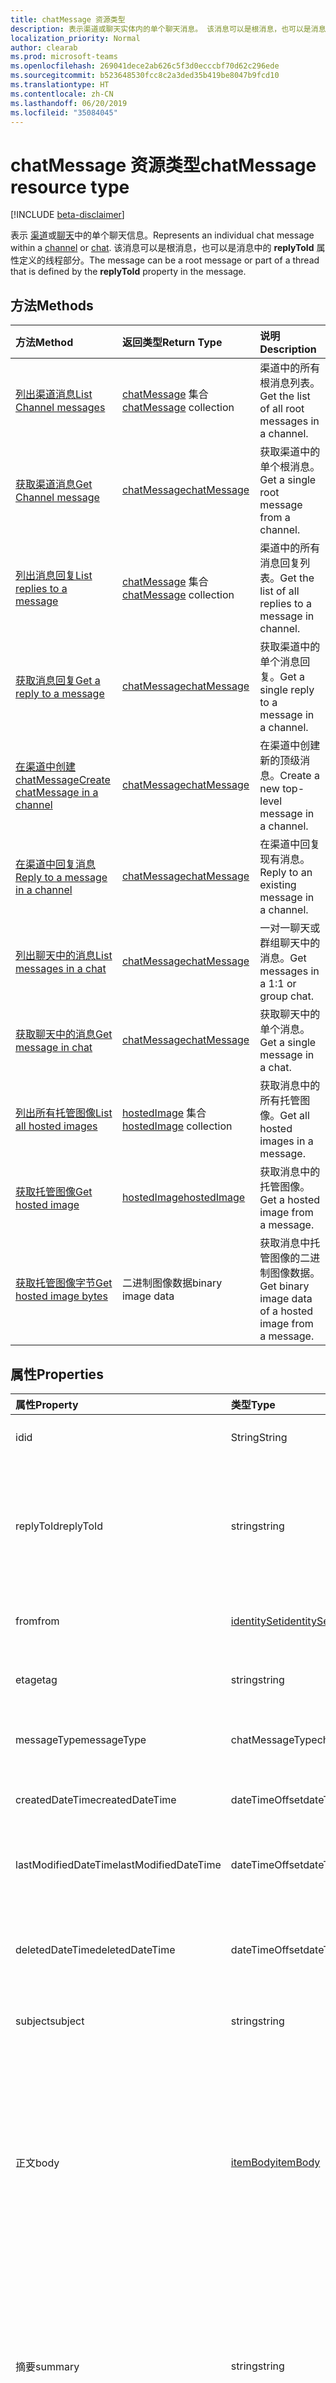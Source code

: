 ```yaml
---
title: chatMessage 资源类型
description: 表示渠道或聊天实体内的单个聊天消息。 该消息可以是根消息，也可以是消息中的 **replyToId** 属性定义的线程部分。
localization_priority: Normal
author: clearab
ms.prod: microsoft-teams
ms.openlocfilehash: 269041dece2ab626c5f3d0ecccbf70d62c296ede
ms.sourcegitcommit: b523648530fcc8c2a3ded35b419be8047b9fcd10
ms.translationtype: HT
ms.contentlocale: zh-CN
ms.lasthandoff: 06/20/2019
ms.locfileid: "35084045"
---
```

# <a name="chatmessage-resource-type"></a><span data-ttu-id="b0121-104">chatMessage 资源类型</span><span class="sxs-lookup"><span data-stu-id="b0121-104">chatMessage resource type</span></span>

[!INCLUDE [beta-disclaimer](../../includes/beta-disclaimer.md)]

<span data-ttu-id="b0121-105">表示 [渠道](channel.md)或[聊天](chat.md)中的单个聊天信息。</span><span class="sxs-lookup"><span data-stu-id="b0121-105">Represents an individual chat message within a [channel](channel.md) or [chat](chat.md).</span></span>
<span data-ttu-id="b0121-106">该消息可以是根消息，也可以是消息中的 **replyToId** 属性定义的线程部分。</span><span class="sxs-lookup"><span data-stu-id="b0121-106">The message can be a root message or part of a thread that is defined by the **replyToId** property in the message.</span></span>

## <a name="methods"></a><span data-ttu-id="b0121-107">方法</span><span class="sxs-lookup"><span data-stu-id="b0121-107">Methods</span></span>

| <span data-ttu-id="b0121-108">方法</span><span class="sxs-lookup"><span data-stu-id="b0121-108">Method</span></span>       | <span data-ttu-id="b0121-109">返回类型</span><span class="sxs-lookup"><span data-stu-id="b0121-109">Return Type</span></span>  |<span data-ttu-id="b0121-110">说明</span><span class="sxs-lookup"><span data-stu-id="b0121-110">Description</span></span>|
|:---------------|:--------|:----------|
|[<span data-ttu-id="b0121-111">列出渠道消息</span><span class="sxs-lookup"><span data-stu-id="b0121-111">List Channel messages</span></span>](../api/channel-list-messages.md) | <span data-ttu-id="b0121-112">[chatMessage](chatmessage.md) 集合</span><span class="sxs-lookup"><span data-stu-id="b0121-112">[chatMessage](chatmessage.md) collection</span></span> | <span data-ttu-id="b0121-113">渠道中的所有根消息列表。</span><span class="sxs-lookup"><span data-stu-id="b0121-113">Get the list of all root messages in a channel.</span></span>|
|[<span data-ttu-id="b0121-114">获取渠道消息</span><span class="sxs-lookup"><span data-stu-id="b0121-114">Get Channel message</span></span>](../api/channel-get-message.md) | [<span data-ttu-id="b0121-115">chatMessage</span><span class="sxs-lookup"><span data-stu-id="b0121-115">chatMessage</span></span>](chatmessage.md) | <span data-ttu-id="b0121-116">获取渠道中的单个根消息。</span><span class="sxs-lookup"><span data-stu-id="b0121-116">Get a single root message from a channel.</span></span>|
|[<span data-ttu-id="b0121-117">列出消息回复</span><span class="sxs-lookup"><span data-stu-id="b0121-117">List replies to a message</span></span>](../api/channel-list-messagereplies.md) | <span data-ttu-id="b0121-118">[chatMessage](chatmessage.md) 集合</span><span class="sxs-lookup"><span data-stu-id="b0121-118">[chatMessage](chatmessage.md) collection</span></span>| <span data-ttu-id="b0121-119">渠道中的所有消息回复列表。</span><span class="sxs-lookup"><span data-stu-id="b0121-119">Get the list of all replies to a message in channel.</span></span>|
|[<span data-ttu-id="b0121-120">获取消息回复</span><span class="sxs-lookup"><span data-stu-id="b0121-120">Get a reply to a message</span></span>](../api/channel-get-messagereply.md) | [<span data-ttu-id="b0121-121">chatMessage</span><span class="sxs-lookup"><span data-stu-id="b0121-121">chatMessage</span></span>](chatmessage.md)| <span data-ttu-id="b0121-122">获取渠道中的单个消息回复。</span><span class="sxs-lookup"><span data-stu-id="b0121-122">Get a single reply to a message in a channel.</span></span>|
|[<span data-ttu-id="b0121-123">在渠道中创建 chatMessage</span><span class="sxs-lookup"><span data-stu-id="b0121-123">Create chatMessage in a channel</span></span>](../api/channel-post-messages.md) | [<span data-ttu-id="b0121-124">chatMessage</span><span class="sxs-lookup"><span data-stu-id="b0121-124">chatMessage</span></span>](chatmessage.md)| <span data-ttu-id="b0121-125">在渠道中创建新的顶级消息。</span><span class="sxs-lookup"><span data-stu-id="b0121-125">Create a new top-level message in a channel.</span></span>|
|[<span data-ttu-id="b0121-126">在渠道中回复消息</span><span class="sxs-lookup"><span data-stu-id="b0121-126">Reply to a message in a channel</span></span>](../api/channel-post-messagereply.md) | [<span data-ttu-id="b0121-127">chatMessage</span><span class="sxs-lookup"><span data-stu-id="b0121-127">chatMessage</span></span>](chatmessage.md)| <span data-ttu-id="b0121-128">在渠道中回复现有消息。</span><span class="sxs-lookup"><span data-stu-id="b0121-128">Reply to an existing message in a channel.</span></span>|
|[<span data-ttu-id="b0121-129">列出聊天中的消息</span><span class="sxs-lookup"><span data-stu-id="b0121-129">List messages in a chat</span></span>](../api/chat-list-messages.md)  | [<span data-ttu-id="b0121-130">chatMessage</span><span class="sxs-lookup"><span data-stu-id="b0121-130">chatMessage</span></span>](../resources/chatmessage.md) | <span data-ttu-id="b0121-131">一对一聊天或群组聊天中的消息。</span><span class="sxs-lookup"><span data-stu-id="b0121-131">Get messages in a 1:1 or group chat.</span></span> |
|[<span data-ttu-id="b0121-132">获取聊天中的消息</span><span class="sxs-lookup"><span data-stu-id="b0121-132">Get message in chat</span></span>](../api/chat-get-message.md)  | [<span data-ttu-id="b0121-133">chatMessage</span><span class="sxs-lookup"><span data-stu-id="b0121-133">chatMessage</span></span>](../resources/chatmessage.md) | <span data-ttu-id="b0121-134">获取聊天中的单个消息。</span><span class="sxs-lookup"><span data-stu-id="b0121-134">Get a single message in a chat.</span></span> |
|[<span data-ttu-id="b0121-135">列出所有托管图像</span><span class="sxs-lookup"><span data-stu-id="b0121-135">List all hosted images</span></span>](../api/chatmessagehostedimage-list-hostedimages.md) | <span data-ttu-id="b0121-136">[hostedImage](../resources/chatmessagehostedimage.md) 集合</span><span class="sxs-lookup"><span data-stu-id="b0121-136">[hostedImage](../resources/chatmessagehostedimage.md) collection</span></span>| <span data-ttu-id="b0121-137">获取消息中的所有托管图像。</span><span class="sxs-lookup"><span data-stu-id="b0121-137">Get all hosted images in a message.</span></span>|
|[<span data-ttu-id="b0121-138">获取托管图像</span><span class="sxs-lookup"><span data-stu-id="b0121-138">Get hosted image</span></span>](../api/chatmessagehostedimage-get.md) | [<span data-ttu-id="b0121-139">hostedImage</span><span class="sxs-lookup"><span data-stu-id="b0121-139">hostedImage</span></span>](../resources/chatmessagehostedimage.md) | <span data-ttu-id="b0121-140">获取消息中的托管图像。</span><span class="sxs-lookup"><span data-stu-id="b0121-140">Get a hosted image from a message.</span></span>|
|[<span data-ttu-id="b0121-141">获取托管图像字节</span><span class="sxs-lookup"><span data-stu-id="b0121-141">Get hosted image bytes</span></span>](../api/chatmessagehostedimage-getbytes.md) | <span data-ttu-id="b0121-142">二进制图像数据</span><span class="sxs-lookup"><span data-stu-id="b0121-142">binary image data</span></span> | <span data-ttu-id="b0121-143">获取消息中托管图像的二进制图像数据。</span><span class="sxs-lookup"><span data-stu-id="b0121-143">Get binary image data of a hosted image from a message.</span></span>|

## <a name="properties"></a><span data-ttu-id="b0121-144">属性</span><span class="sxs-lookup"><span data-stu-id="b0121-144">Properties</span></span>

| <span data-ttu-id="b0121-145">属性</span><span class="sxs-lookup"><span data-stu-id="b0121-145">Property</span></span>   | <span data-ttu-id="b0121-146">类型</span><span class="sxs-lookup"><span data-stu-id="b0121-146">Type</span></span> |<span data-ttu-id="b0121-147">说明</span><span class="sxs-lookup"><span data-stu-id="b0121-147">Description</span></span>|
|:---------------|:--------|:----------|
|<span data-ttu-id="b0121-148">id</span><span class="sxs-lookup"><span data-stu-id="b0121-148">id</span></span>|<span data-ttu-id="b0121-149">String</span><span class="sxs-lookup"><span data-stu-id="b0121-149">String</span></span>| <span data-ttu-id="b0121-150">只读。</span><span class="sxs-lookup"><span data-stu-id="b0121-150">Read-only.</span></span> <span data-ttu-id="b0121-151">消息的唯一 ID。</span><span class="sxs-lookup"><span data-stu-id="b0121-151">Unique ID of the message.</span></span>|
|<span data-ttu-id="b0121-152">replyToId</span><span class="sxs-lookup"><span data-stu-id="b0121-152">replyToId</span></span>| <span data-ttu-id="b0121-153">string</span><span class="sxs-lookup"><span data-stu-id="b0121-153">string</span></span> | <span data-ttu-id="b0121-154">只读。</span><span class="sxs-lookup"><span data-stu-id="b0121-154">Read-only.</span></span> <span data-ttu-id="b0121-155">线程的父级消息/根消息的 Id。</span><span class="sxs-lookup"><span data-stu-id="b0121-155">Id of the parent message/root message of the thread.</span></span> <span data-ttu-id="b0121-156">（仅适用于频道中的消息，不适用于聊天）</span><span class="sxs-lookup"><span data-stu-id="b0121-156">(Only applies to messages in channels not chats)</span></span> |
|<span data-ttu-id="b0121-157">from</span><span class="sxs-lookup"><span data-stu-id="b0121-157">from</span></span>|[<span data-ttu-id="b0121-158">identitySet</span><span class="sxs-lookup"><span data-stu-id="b0121-158">identitySet</span></span>](identityset.md)| <span data-ttu-id="b0121-159">只读。</span><span class="sxs-lookup"><span data-stu-id="b0121-159">Read only.</span></span> <span data-ttu-id="b0121-160">消息发送者的详细信息。</span><span class="sxs-lookup"><span data-stu-id="b0121-160">Details of the sender of the message.</span></span>|
|<span data-ttu-id="b0121-161">etag</span><span class="sxs-lookup"><span data-stu-id="b0121-161">etag</span></span>| <span data-ttu-id="b0121-162">string</span><span class="sxs-lookup"><span data-stu-id="b0121-162">string</span></span> | <span data-ttu-id="b0121-163">只读。</span><span class="sxs-lookup"><span data-stu-id="b0121-163">Read-only.</span></span> <span data-ttu-id="b0121-164">消息的版本号。</span><span class="sxs-lookup"><span data-stu-id="b0121-164">Version number of the message.</span></span> |
|<span data-ttu-id="b0121-165">messageType</span><span class="sxs-lookup"><span data-stu-id="b0121-165">messageType</span></span>|<span data-ttu-id="b0121-166">chatMessageType</span><span class="sxs-lookup"><span data-stu-id="b0121-166">chatMessageType</span></span>|<span data-ttu-id="b0121-167">邮件类型。</span><span class="sxs-lookup"><span data-stu-id="b0121-167">The type of message.</span></span> <span data-ttu-id="b0121-168">可取值包括：`message`。</span><span class="sxs-lookup"><span data-stu-id="b0121-168">The possible values are: `message`, , .</span></span>|
|<span data-ttu-id="b0121-169">createdDateTime</span><span class="sxs-lookup"><span data-stu-id="b0121-169">createdDateTime</span></span>|<span data-ttu-id="b0121-170">dateTimeOffset</span><span class="sxs-lookup"><span data-stu-id="b0121-170">dateTimeOffset</span></span>|<span data-ttu-id="b0121-171">只读。</span><span class="sxs-lookup"><span data-stu-id="b0121-171">Read only.</span></span> <span data-ttu-id="b0121-172">创建消息时的时间戳。</span><span class="sxs-lookup"><span data-stu-id="b0121-172">Timestamp of when the message was created.</span></span>|
|<span data-ttu-id="b0121-173">lastModifiedDateTime</span><span class="sxs-lookup"><span data-stu-id="b0121-173">lastModifiedDateTime</span></span>|<span data-ttu-id="b0121-174">dateTimeOffset</span><span class="sxs-lookup"><span data-stu-id="b0121-174">dateTimeOffset</span></span>|<span data-ttu-id="b0121-175">只读。</span><span class="sxs-lookup"><span data-stu-id="b0121-175">Read only.</span></span> <span data-ttu-id="b0121-176">编辑/更新消息时的时间戳。</span><span class="sxs-lookup"><span data-stu-id="b0121-176">Timestamp of when the message was edited/updated.</span></span>|
|<span data-ttu-id="b0121-177">deletedDateTime</span><span class="sxs-lookup"><span data-stu-id="b0121-177">deletedDateTime</span></span>|<span data-ttu-id="b0121-178">dateTimeOffset</span><span class="sxs-lookup"><span data-stu-id="b0121-178">dateTimeOffset</span></span>|<span data-ttu-id="b0121-179">只读。</span><span class="sxs-lookup"><span data-stu-id="b0121-179">Read only.</span></span> <span data-ttu-id="b0121-180">删除消息时的时间戳，如果未删除则为 null。</span><span class="sxs-lookup"><span data-stu-id="b0121-180">Timestamp at which the message was deleted, or null if not deleted.</span></span> |
|<span data-ttu-id="b0121-181">subject</span><span class="sxs-lookup"><span data-stu-id="b0121-181">subject</span></span>|<span data-ttu-id="b0121-182">string</span><span class="sxs-lookup"><span data-stu-id="b0121-182">string</span></span>| <span data-ttu-id="b0121-183">消息的主题（纯文本）。</span><span class="sxs-lookup"><span data-stu-id="b0121-183">The subject of the message, in plaintext.</span></span>|
|<span data-ttu-id="b0121-184">正文</span><span class="sxs-lookup"><span data-stu-id="b0121-184">body</span></span>|[<span data-ttu-id="b0121-185">itemBody</span><span class="sxs-lookup"><span data-stu-id="b0121-185">itemBody</span></span>](itembody.md)|<span data-ttu-id="b0121-186">消息内容的纯文本/HTML 表示。</span><span class="sxs-lookup"><span data-stu-id="b0121-186">Plaintext/HTML representation of the content of the message.</span></span> <span data-ttu-id="b0121-187">表示形式由正文中的 contentType 进行指定。</span><span class="sxs-lookup"><span data-stu-id="b0121-187">Representation is specified by the contentType inside the body.</span></span> <span data-ttu-id="b0121-188">如果消息包含 [chatMessageMention](chatmessagemention.md)，则内容始终采用 HTML 格式。</span><span class="sxs-lookup"><span data-stu-id="b0121-188">The content is always in HTML if the message contains a [chatMessageMention](chatmessagemention.md).</span></span> |
|<span data-ttu-id="b0121-189">摘要</span><span class="sxs-lookup"><span data-stu-id="b0121-189">summary</span></span>|<span data-ttu-id="b0121-190">string</span><span class="sxs-lookup"><span data-stu-id="b0121-190">string</span></span>| <span data-ttu-id="b0121-191">可用于推送通知的消息摘要文本和摘要视图或回退视图。</span><span class="sxs-lookup"><span data-stu-id="b0121-191">Summary text of the message that could be used for push notifications and summary views or fall back views.</span></span> <span data-ttu-id="b0121-192">仅适用于频道消息，不适用于聊天消息。</span><span class="sxs-lookup"><span data-stu-id="b0121-192">Only applies to channel messages, not chat messages.</span></span> |
|<span data-ttu-id="b0121-193">附件</span><span class="sxs-lookup"><span data-stu-id="b0121-193">attachments</span></span>|<span data-ttu-id="b0121-194">[chatMessageAttachment](chatmessageattachment.md) 集合</span><span class="sxs-lookup"><span data-stu-id="b0121-194">[chatMessageAttachment](chatmessageattachment.md) collection</span></span> |<span data-ttu-id="b0121-195">附加文件。</span><span class="sxs-lookup"><span data-stu-id="b0121-195">Attached files.</span></span> <span data-ttu-id="b0121-196">附件目前是只读的 – 不支持发送附件。</span><span class="sxs-lookup"><span data-stu-id="b0121-196">Attachments are currently read-only – sending attachments is not supported.</span></span> |
|<span data-ttu-id="b0121-197">提及</span><span class="sxs-lookup"><span data-stu-id="b0121-197">mentions</span></span>|<span data-ttu-id="b0121-198">[chatMessageMention](chatmessagemention.md) 集合</span><span class="sxs-lookup"><span data-stu-id="b0121-198">[chatMessageMention](chatmessagemention.md) collection</span></span>| <span data-ttu-id="b0121-199">消息中提到的实体列表。</span><span class="sxs-lookup"><span data-stu-id="b0121-199">List of entities mentioned in the message.</span></span> <span data-ttu-id="b0121-200">当前支持用户、机器人、团队、渠道。</span><span class="sxs-lookup"><span data-stu-id="b0121-200">Currently supports user, bot, team, channel.</span></span>|
|<span data-ttu-id="b0121-201">importance</span><span class="sxs-lookup"><span data-stu-id="b0121-201">importance</span></span>| <span data-ttu-id="b0121-202">chatMessageImportance</span><span class="sxs-lookup"><span data-stu-id="b0121-202">chatMessageImportance</span></span> | <span data-ttu-id="b0121-203">邮件的重要性。</span><span class="sxs-lookup"><span data-stu-id="b0121-203">The importance of the message.</span></span> <span data-ttu-id="b0121-204">可能的值包括 `normal`、`high`、`urgent`。</span><span class="sxs-lookup"><span data-stu-id="b0121-204">The possible values are: `normal`, `high`, `urgent`.</span></span>|
|<span data-ttu-id="b0121-205">反应</span><span class="sxs-lookup"><span data-stu-id="b0121-205">reactions</span></span>| <span data-ttu-id="b0121-206">[chatMessageReaction](chatmessagereaction.md) 集合</span><span class="sxs-lookup"><span data-stu-id="b0121-206">[chatMessageReaction](chatmessagereaction.md) collection</span></span> | <span data-ttu-id="b0121-207">此消息的反应（例如点赞）。</span><span class="sxs-lookup"><span data-stu-id="b0121-207">Reactions for this message (for example, Like).</span></span>|
|<span data-ttu-id="b0121-208">区域设置</span><span class="sxs-lookup"><span data-stu-id="b0121-208">locale</span></span>|<span data-ttu-id="b0121-209">string</span><span class="sxs-lookup"><span data-stu-id="b0121-209">string</span></span>|<span data-ttu-id="b0121-210">客户端设置的消息区域设置。</span><span class="sxs-lookup"><span data-stu-id="b0121-210">Locale of the message set by the client.</span></span>|

## <a name="json-representation"></a><span data-ttu-id="b0121-211">JSON 表示形式</span><span class="sxs-lookup"><span data-stu-id="b0121-211">JSON representation</span></span>

<span data-ttu-id="b0121-212">下面是资源的 JSON 表示形式。</span><span class="sxs-lookup"><span data-stu-id="b0121-212">The following is a JSON representation of the resource.</span></span>

<!-- {
  "blockType": "resource",
  "optionalProperties": [
    "deleted",
    "deletedDateTime",
    "attachments",
    "importance",
    "reactions",
    "mentions",
    "subject",
    "summary"
  ],
  "baseType": "microsoft.graph.entity",
  "@odata.type": "microsoft.graph.chatMessage"
}-->

```json
{
  "id": "string (identifier)",
  "replyToId": "string (identifier)",
  "from": {"@odata.type": "microsoft.graph.identitySet"},
  "etag": "string",
  "messageType": "string",
  "createdDateTime": "string (timestamp)",
  "lastModifiedDateTime": "string (timestamp)",
  "deletedDateTime": "string (timestamp)",
  "subject": "string",
  "body": {"@odata.type": "microsoft.graph.itemBody"},
  "summary": "string",
  "attachments": [{"@odata.type": "microsoft.graph.chatMessageAttachment"}],
  "mentions": [{"@odata.type": "microsoft.graph.chatMessageMention"}],
  "importance": "string",
  "policyViolation": "string",
  "reactions": [{"@odata.type": "microsoft.graph.chatMessageReaction"}],
  "locale": "string",
  "deleted": true
}

```

<!-- uuid: 8fcb5dbc-d5aa-4681-8e31-b001d5168d79
2015-10-25 14:57:30 UTC -->
<!--
{
  "type": "#page.annotation",
  "description": "chat message resource",
  "keywords": "",
  "section": "documentation",
  "tocPath": "",
  "suppressions": []
}
-->
